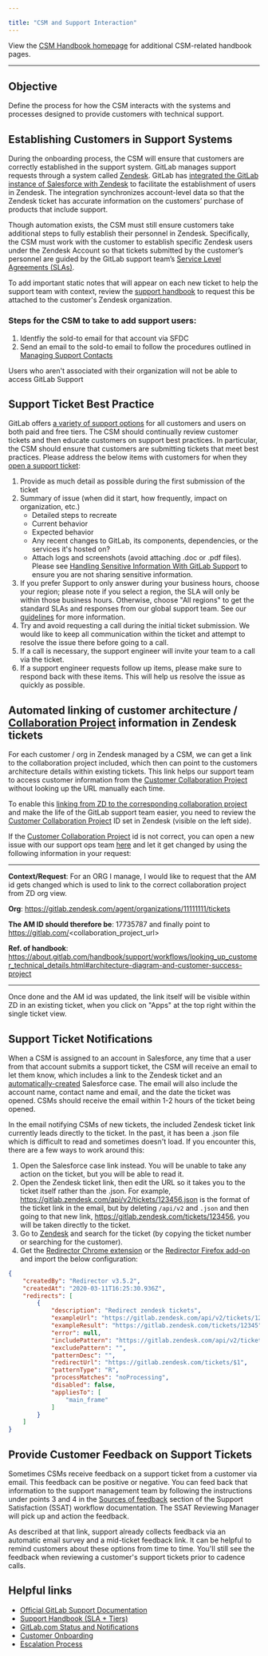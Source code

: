 ```yaml
---

title: "CSM and Support Interaction"
---
```








View the [CSM Handbook homepage](/handbook/customer-success/csm/) for additional CSM-related handbook pages.

----

## Objective

Define the process for how the CSM interacts with the systems and processes designed to provide customers with technical support.

## Establishing Customers in Support Systems

During the onboarding process, the CSM will ensure that customers are correctly established in the support system. GitLab manages support requests through a system called [Zendesk](/handbook/support/workflows/zendesk-instances.html). GitLab has [integrated the GitLab instance of Salesforce with Zendesk](/handbook/support/workflows/zendesk_organizations_and_users_overview.html) to facilitate the establishment of users in Zendesk. The integration synchronizes account-level data so that the Zendesk ticket has accurate information on the customers’ purchase of products that include support.

Though automation exists, the CSM must still ensure customers take additional steps to fully establish their personnel in Zendesk. Specifically, the CSM must work with the customer to establish specific Zendesk users under the Zendesk Account so that tickets submitted by the customer’s personnel are guided by the GitLab support team’s [Service Level Agreements (SLAs)](https://about.gitlab.com/support/#gitlab-support-service-levels).

To add important static notes that will appear on each new ticket to help the support team with context, review the [support handbook](/handbook/support/internal-support/#i-want-to-add-important-information-about-the-organizationuser) to request this be attached to the customer's Zendesk organization.

### Steps for the CSM to take to add support users:

1. Identfiy the sold-to email for that account via SFDC
1. Send an email to the sold-to email to follow the procedures outlined in [Managing Support Contacts](https://about.gitlab.com/support/managing-support-contacts/#managing-contacts)

Users who aren't associated with their organization will not be able to access GitLab Support

## Support Ticket Best Practice

GitLab offers [a variety of support options](https://about.gitlab.com/support/) for all customers and users on both paid and free tiers. The CSM should continually review customer tickets and then educate customers on support best practices. In particular, the CSM should ensure that customers are submitting tickets that meet best practices. Please address the below items with customers for when they [open a support ticket](https://support.gitlab.com/hc/en-us):

1. Provide as much detail as possible during the first submission of the ticket
1. Summary of issue (when did it start, how frequently, impact on organization, etc.)
   - Detailed steps to recreate
   - Current behavior
   - Expected behavior
   - Any recent changes to GitLab, its components, dependencies, or the services it's hosted on?
   - Attach logs and screenshots (avoid attaching .doc or .pdf files). Please see [Handling Sensitive Information With GitLab Support](https://about.gitlab.com/support/sensitive-information/) to ensure you are not sharing sensitive information.
1. If you prefer Support to only answer during your business hours, choose your region; please note if you select a region, the SLA will only be within those business hours. Otherwise, choose "All regions" to get the standard SLAs and responses from our global support team. See our [guidelines](https://about.gitlab.com/support/#effect-on-support-hours-if-a-preferred-region-for-support-is-chosen) for more information.
1. Try and avoid requesting a call during the initial ticket submission. We would like to keep all communication within the ticket and attempt to resolve the issue there before going to a call.
1. If a call is necessary, the support engineer will invite your team to a call via the ticket.
1. If a support engineer requests follow up items, please make sure to respond back with these items. This will help us resolve the issue as quickly as possible.

## Automated linking of customer architecture / [Collaboration Project](/handbook/customer-success/csm/customer-collaboration-project/) information in Zendesk tickets

For each customer / org in Zendesk managed by a CSM, we can get a link to the collaboration project included, which then can point to the customers architecture details within existing tickets. This link helps our support team to access customer information from the [Customer Collaboration Project](/handbook/customer-success/csm/customer-collaboration-project/) without looking up the URL manually each time.

To enable this [linking from ZD to the corresponding collaboration project](/handbook/support/workflows/looking_up_customer_technical_details.html#architecture-diagram-and-customer-success-project) and make the life of the GitLab support team easier, you need to review the [Customer Collaboration Project](/handbook/customer-success/csm/customer-collaboration-project/) ID set in Zendesk (visible on the left side).

If the [Customer Collaboration Project](/handbook/customer-success/csm/customer-collaboration-project/) id is not correct, you can open a new issue with our support ops team [here](https://gitlab.com/gitlab-com/support/support-ops/zendesk-global/organizations/-/issues/new) and let it get changed by using the following information in your request:

---
**Context/Request**: For an ORG I manage, I would like to request that the AM id gets changed which is used to link to the correct collaboration project from ZD org view.

**Org**: https://gitlab.zendesk.com/agent/organizations/11111111/tickets

**The AM ID should therefore be**: 17735787 and finally point to https://gitlab.com/<collaboration_project_url>

**Ref. of handbook**: https://about.gitlab.com/handbook/support/workflows/looking_up_customer_technical_details.html#architecture-diagram-and-customer-success-project

---

Once done and the AM id was updated, the link itself will be visible within ZD in an existing ticket, when you click on "Apps" at the top right within the single ticket view.


## Support Ticket Notifications

When a CSM is assigned to an account in Salesforce, any time that a user from that account submits a support ticket, the CSM will receive an email to let them know, which includes a link to the Zendesk ticket and an [automatically-created](/handbook/support/readiness/operations/docs/zendesk/zendesk_salesforce_sync/) Salesforce case. The email will also include the account name, contact name and email, and the date the ticket was opened. CSMs should receive the email within 1-2 hours of the ticket being opened.

In the email notifying CSMs of new tickets, the included Zendesk ticket link currently leads directly to the ticket. In the past, it has been a .json file which is difficult to read and sometimes doesn't load. If you encounter this, there are a few ways to work around this:

1. Open the Salesforce case link instead. You will be unable to take any action on the ticket, but you will be able to read it.
1. Open the Zendesk ticket link, then edit the URL so it takes you to the ticket itself rather than the .json. For example, https://gitlab.zendesk.com/api/v2/tickets/123456.json is the format of the ticket link in the email, but by deleting `/api/v2` and `.json` and then going to that new link, https://gitlab.zendesk.com/tickets/123456, you will be taken directly to the ticket.
1. Go to [Zendesk](https://gitlab.zendesk.com/agent/) and search for the ticket (by copying the ticket number or searching for the customer).
1. Get the [Redirector Chrome extension](https://chrome.google.com/webstore/detail/redirector/ocgpenflpmgnfapjedencafcfakcekcd?hl=en) or the [Redirector Firefox add-on](https://addons.mozilla.org/en-US/firefox/addon/redirector/) and import the below configuration:

```json
{
    "createdBy": "Redirector v3.5.2",
    "createdAt": "2020-03-11T16:25:30.936Z",
    "redirects": [
        {
            "description": "Redirect zendesk tickets",
            "exampleUrl": "https://gitlab.zendesk.com/api/v2/tickets/12345.json",
            "exampleResult": "https://gitlab.zendesk.com/tickets/12345",
            "error": null,
            "includePattern": "https://gitlab.zendesk.com/api/v2/tickets/([0-9]+).json",
            "excludePattern": "",
            "patternDesc": "",
            "redirectUrl": "https://gitlab.zendesk.com/tickets/$1",
            "patternType": "R",
            "processMatches": "noProcessing",
            "disabled": false,
            "appliesTo": [
                "main_frame"
            ]
        }
    ]
}
```

## Provide Customer Feedback on Support Tickets

Sometimes CSMs receive feedback on a support ticket from a customer via email. This feedback can be positive or negative. You can feed back that information to the support management team by following the instructions under points 3 and 4 in the [Sources of feedback](/handbook/support/workflows/how-to-respond-to-feedback.html#sources-of-feedback) section of the Support Satisfaction (SSAT) workflow documentation. The SSAT Reviewing Manager will pick up and action the feedback.

As described at that link, support already collects feedback via an automatic email survey and a mid-ticket feedback link. It can be helpful to remind customers about these options from time to time. You'll still see the feedback when reviewing a customer's support tickets prior to cadence calls.

## Helpful links

- [Official GitLab Support Documentation](https://about.gitlab.com/support/)
- [Support Handbook (SLA + Tiers)](/handbook/support/)
- [GitLab.com Status and Notifications](https://status.gitlab.com/)
- [Customer Onboarding](/handbook/customer-success/csm/onboarding/)
- [Escalation Process](/handbook/customer-success/csm/escalations/)
